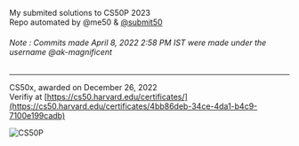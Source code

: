 My submited solutions to CS50P 2023
<br> Repo automated by @me50 & [@submit50](https://github.com/cs50/submit50)
###### Note : Commits made April 8, 2022 2:58 PM IST were made under the username @ak-magnificent
------
CS50x, awarded on December 26, 2022
<br> Verifiy at [https://cs50.harvard.edu/certificates/](https://cs50.harvard.edu/certificates/4bb86deb-34ce-4da1-b4c9-7100e199cadb)

![CS50P](https://github.com/anxkhn/cs50-python/assets/83116240/cfc8e578-d366-4387-910a-8976c6d11751)

